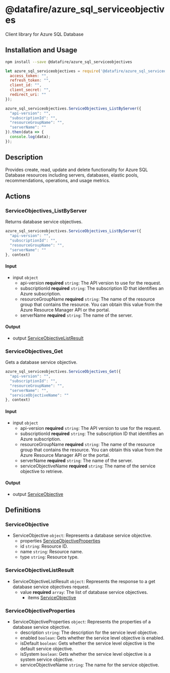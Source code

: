 # @datafire/azure_sql_serviceobjectives

Client library for Azure SQL Database

## Installation and Usage
```bash
npm install --save @datafire/azure_sql_serviceobjectives
```
```js
let azure_sql_serviceobjectives = require('@datafire/azure_sql_serviceobjectives').create({
  access_token: "",
  refresh_token: "",
  client_id: "",
  client_secret: "",
  redirect_uri: ""
});

azure_sql_serviceobjectives.ServiceObjectives_ListByServer({
  "api-version": "",
  "subscriptionId": "",
  "resourceGroupName": "",
  "serverName": ""
}).then(data => {
  console.log(data);
});
```

## Description

Provides create, read, update and delete functionality for Azure SQL Database resources including servers, databases, elastic pools, recommendations, operations, and usage metrics.

## Actions

### ServiceObjectives_ListByServer
Returns database service objectives.


```js
azure_sql_serviceobjectives.ServiceObjectives_ListByServer({
  "api-version": "",
  "subscriptionId": "",
  "resourceGroupName": "",
  "serverName": ""
}, context)
```

#### Input
* input `object`
  * api-version **required** `string`: The API version to use for the request.
  * subscriptionId **required** `string`: The subscription ID that identifies an Azure subscription.
  * resourceGroupName **required** `string`: The name of the resource group that contains the resource. You can obtain this value from the Azure Resource Manager API or the portal.
  * serverName **required** `string`: The name of the server.

#### Output
* output [ServiceObjectiveListResult](#serviceobjectivelistresult)

### ServiceObjectives_Get
Gets a database service objective.


```js
azure_sql_serviceobjectives.ServiceObjectives_Get({
  "api-version": "",
  "subscriptionId": "",
  "resourceGroupName": "",
  "serverName": "",
  "serviceObjectiveName": ""
}, context)
```

#### Input
* input `object`
  * api-version **required** `string`: The API version to use for the request.
  * subscriptionId **required** `string`: The subscription ID that identifies an Azure subscription.
  * resourceGroupName **required** `string`: The name of the resource group that contains the resource. You can obtain this value from the Azure Resource Manager API or the portal.
  * serverName **required** `string`: The name of the server.
  * serviceObjectiveName **required** `string`: The name of the service objective to retrieve.

#### Output
* output [ServiceObjective](#serviceobjective)



## Definitions

### ServiceObjective
* ServiceObjective `object`: Represents a database service objective.
  * properties [ServiceObjectiveProperties](#serviceobjectiveproperties)
  * id `string`: Resource ID.
  * name `string`: Resource name.
  * type `string`: Resource type.

### ServiceObjectiveListResult
* ServiceObjectiveListResult `object`: Represents the response to a get database service objectives request.
  * value **required** `array`: The list of database service objectives.
    * items [ServiceObjective](#serviceobjective)

### ServiceObjectiveProperties
* ServiceObjectiveProperties `object`: Represents the properties of a database service objective.
  * description `string`: The description for the service level objective.
  * enabled `boolean`: Gets whether the service level objective is enabled.
  * isDefault `boolean`: Gets whether the service level objective is the default service objective.
  * isSystem `boolean`: Gets whether the service level objective is a system service objective.
  * serviceObjectiveName `string`: The name for the service objective.


